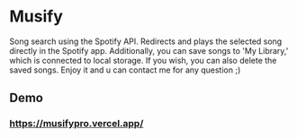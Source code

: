
# Musify

Song search using the Spotify API.
Redirects and plays the selected song directly in the Spotify app.
Additionally, you can save songs to 'My Library,' which is connected to local storage. If you wish, you can also delete the saved songs.
Enjoy it and u can contact me for any question ;)

## Demo

### https://musifypro.vercel.app/
